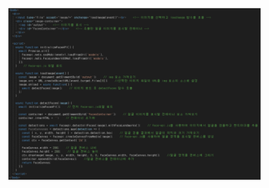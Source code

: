 <img src="https://raw.githubusercontent.com/LSY3375/2023-ComputerGraphic/main/%EA%B0%9C%EC%9D%B8%EA%B3%BC%EC%A0%9C/img/20.PNG">
